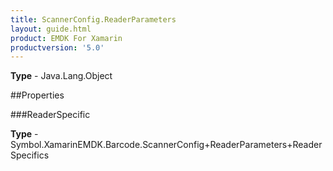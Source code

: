```yaml
---
title: ScannerConfig.ReaderParameters
layout: guide.html
product: EMDK For Xamarin 
productversion: '5.0' 
---
```



**Type** - Java.Lang.Object

##Properties

###ReaderSpecific


**Type** - Symbol.XamarinEMDK.Barcode.ScannerConfig+ReaderParameters+ReaderSpecifics
